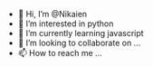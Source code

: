 - 👋 Hi, I’m @Nikaien
- 👀 I’m interested in python
- 🌱 I’m currently learning javascript
- 💞️ I’m looking to collaborate on ...
- 📫 How to reach me ...

<!---
Nikaien/Nikaien is a ✨ special ✨ repository because its `README.md` (this file) appears on your GitHub profile.
You can click the Preview link to take a look at your changes.
--->
